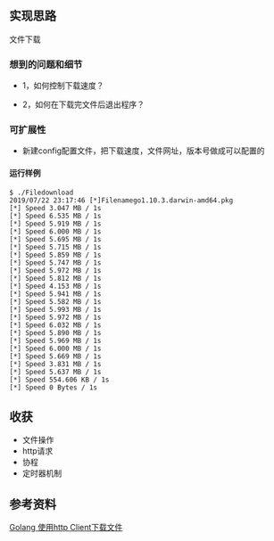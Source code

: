 ## 实现思路  

文件下载  

### 想到的问题和细节  

- 1，如何控制下载速度？  

- 2，如何在下载完文件后退出程序？  

### 可扩展性  

- 新建config配置文件，把下载速度，文件网址，版本号做成可以配置的  

#### 运行样例  
```
$ ./Filedownload 
2019/07/22 23:17:46 [*]Filenamego1.10.3.darwin-amd64.pkg
[*] Speed 3.047 MB / 1s 
[*] Speed 6.535 MB / 1s 
[*] Speed 5.919 MB / 1s 
[*] Speed 6.000 MB / 1s 
[*] Speed 5.695 MB / 1s 
[*] Speed 5.715 MB / 1s 
[*] Speed 5.859 MB / 1s 
[*] Speed 5.747 MB / 1s 
[*] Speed 5.972 MB / 1s 
[*] Speed 5.812 MB / 1s 
[*] Speed 4.153 MB / 1s 
[*] Speed 5.941 MB / 1s 
[*] Speed 5.582 MB / 1s 
[*] Speed 5.993 MB / 1s 
[*] Speed 5.972 MB / 1s 
[*] Speed 6.032 MB / 1s 
[*] Speed 5.890 MB / 1s 
[*] Speed 5.969 MB / 1s 
[*] Speed 6.000 MB / 1s 
[*] Speed 5.669 MB / 1s 
[*] Speed 3.831 MB / 1s 
[*] Speed 5.637 MB / 1s 
[*] Speed 554.606 KB / 1s 
[*] Speed 0 Bytes / 1s 
```

## 收获  
- 文件操作  
- http请求  
- 协程  
- 定时器机制

## 参考资料  
[Golang 使用http Client下载文件](https://blog.csdn.net/a99361481/article/details/81751231)